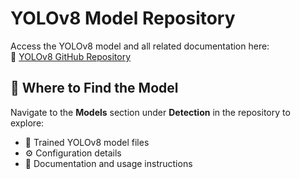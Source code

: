 # YOLOv8 Model Repository

Access the YOLOv8 model and all related documentation here:  
🔗 [YOLOv8 GitHub Repository](https://github.com/autogyro/yolo-V8)

## 📂 Where to Find the Model

Navigate to the **Models** section under **Detection** in the repository to explore:

- 🧠 Trained YOLOv8 model files  
- ⚙️ Configuration details  
- 📄 Documentation and usage instructions  
